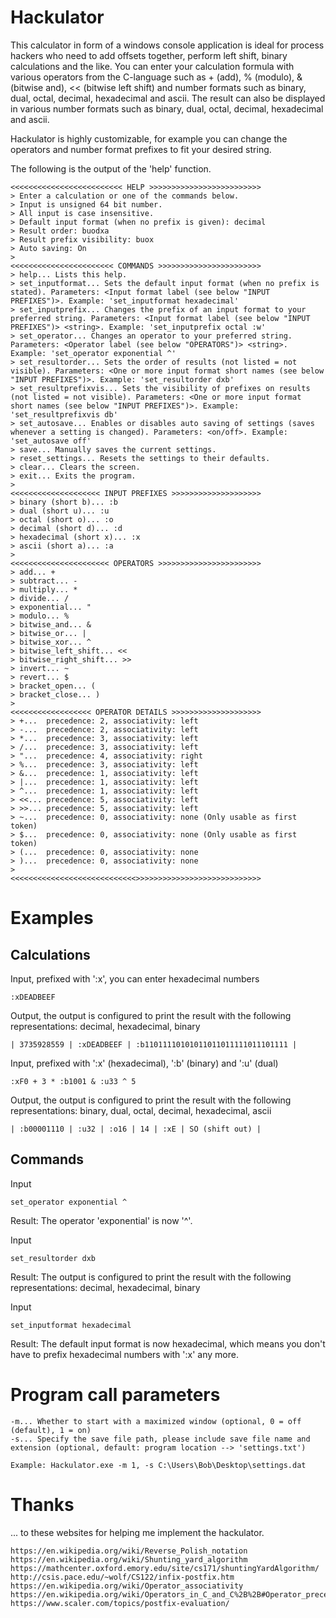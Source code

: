 # Hackulator
This calculator in form of a windows console application is ideal for process hackers who need to add offsets together, perform left shift, binary calculations and the like.
You can enter your calculation formula with various operators from the C-language such as + (add), % (modulo), & (bitwise and), << (bitwise left shift) and number formats such as binary, dual, octal, decimal, hexadecimal and ascii.
The result can also be displayed in various number formats such as binary, dual, octal, decimal, hexadecimal and ascii.

Hackulator is highly customizable, for example you can change the operators and number format prefixes to fit your desired string.

The following is the output of the 'help' function.
```
<<<<<<<<<<<<<<<<<<<<<<<<< HELP >>>>>>>>>>>>>>>>>>>>>>>>>
> Enter a calculation or one of the commands below.
> Input is unsigned 64 bit number.
> All input is case insensitive.
> Default input format (when no prefix is given): decimal
> Result order: buodxa
> Result prefix visibility: buox
> Auto saving: On
>
<<<<<<<<<<<<<<<<<<<<<<< COMMANDS >>>>>>>>>>>>>>>>>>>>>>>
> help... Lists this help.
> set_inputformat... Sets the default input format (when no prefix is stated). Parameters: <Input format label (see below "INPUT PREFIXES")>. Example: 'set_inputformat hexadecimal'
> set_inputprefix... Changes the prefix of an input format to your preferred string. Parameters: <Input format label (see below "INPUT PREFIXES")> <string>. Example: 'set_inputprefix octal :w'
> set_operator... Changes an operator to your preferred string. Parameters: <Operator label (see below "OPERATORS")> <string>. Example: 'set_operator exponential ^'
> set_resultorder... Sets the order of results (not listed = not visible). Parameters: <One or more input format short names (see below "INPUT PREFIXES")>. Example: 'set_resultorder dxb'
> set_resultprefixvis... Sets the visibility of prefixes on results (not listed = not visible). Parameters: <One or more input format short names (see below "INPUT PREFIXES")>. Example: 'set_resultprefixvis db'
> set_autosave... Enables or disables auto saving of settings (saves whenever a setting is changed). Parameters: <on/off>. Example: 'set_autosave off'
> save... Manually saves the current settings.
> reset_settings... Resets the settings to their defaults.
> clear... Clears the screen.
> exit... Exits the program.
>
<<<<<<<<<<<<<<<<<<<< INPUT PREFIXES >>>>>>>>>>>>>>>>>>>>
> binary (short b)... :b
> dual (short u)... :u
> octal (short o)... :o
> decimal (short d)... :d
> hexadecimal (short x)... :x
> ascii (short a)... :a
>
<<<<<<<<<<<<<<<<<<<<<< OPERATORS >>>>>>>>>>>>>>>>>>>>>>>
> add... +
> subtract... -
> multiply... *
> divide... /
> exponential... "
> modulo... %
> bitwise_and... &
> bitwise_or... |
> bitwise_xor... ^
> bitwise_left_shift... <<
> bitwise_right_shift... >>
> invert... ~
> revert... $
> bracket_open... (
> bracket_close... )
>
<<<<<<<<<<<<<<<<<< OPERATOR DETAILS >>>>>>>>>>>>>>>>>>>>
> +...  precedence: 2, associativity: left
> -...  precedence: 2, associativity: left
> *...  precedence: 3, associativity: left
> /...  precedence: 3, associativity: left
> "...  precedence: 4, associativity: right
> %...  precedence: 3, associativity: left
> &...  precedence: 1, associativity: left
> |...  precedence: 1, associativity: left
> ^...  precedence: 1, associativity: left
> <<... precedence: 5, associativity: left
> >>... precedence: 5, associativity: left
> ~...  precedence: 0, associativity: none (Only usable as first token)
> $...  precedence: 0, associativity: none (Only usable as first token)
> (...  precedence: 0, associativity: none
> )...  precedence: 0, associativity: none
>
<<<<<<<<<<<<<<<<<<<<<<<<<<<<>>>>>>>>>>>>>>>>>>>>>>>>>>>>
```

# Examples
## Calculations
Input, prefixed with ':x', you can enter hexadecimal numbers
```
:xDEADBEEF
```
Output, the output is configured to print the result with the following representations: decimal, hexadecimal, binary
```
| 3735928559 | :xDEADBEEF | :b11011110101011011011111011101111 |
```

Input, prefixed with ':x' (hexadecimal), ':b' (binary) and ':u' (dual)
```
:xF0 + 3 * :b1001 & :u33 ^ 5
```
Output, the output is configured to print the result with the following representations: binary, dual, octal, decimal, hexadecimal, ascii
```
| :b00001110 | :u32 | :o16 | 14 | :xE | SO (shift out) |
```

## Commands
Input
```
set_operator exponential ^
```
Result: The operator 'exponential' is now '^'.

Input
```
set_resultorder dxb
```
Result: The output is configured to print the result with the following representations: decimal, hexadecimal, binary

Input
```
set_inputformat hexadecimal
```
Result: The default input format is now hexadecimal, which means you don't have to prefix hexadecimal numbers with ':x' any more.

# Program call parameters
```
-m... Whether to start with a maximized window (optional, 0 = off (default), 1 = on)
-s... Specify the save file path, please include save file name and extension (optional, default: program location --> 'settings.txt')

Example: Hackulator.exe -m 1, -s C:\Users\Bob\Desktop\settings.dat
```

# Thanks
... to these websites for helping me implement the hackulator.
```
https://en.wikipedia.org/wiki/Reverse_Polish_notation
https://en.wikipedia.org/wiki/Shunting_yard_algorithm
https://mathcenter.oxford.emory.edu/site/cs171/shuntingYardAlgorithm/
http://csis.pace.edu/~wolf/CS122/infix-postfix.htm
https://en.wikipedia.org/wiki/Operator_associativity
https://en.wikipedia.org/wiki/Operators_in_C_and_C%2B%2B#Operator_precedence
https://www.scaler.com/topics/postfix-evaluation/
```